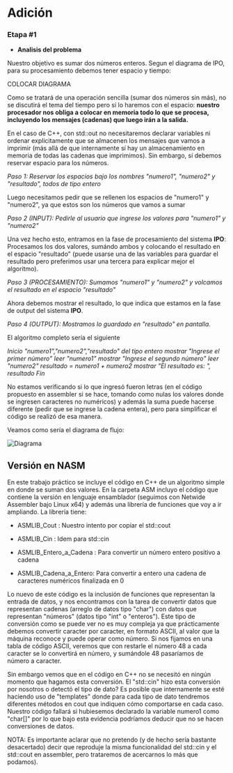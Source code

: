 # Adición

### Etapa \#1



*  **Analisis del problema**

Nuestro objetivo es sumar dos números enteros. Segun el diagrama de IPO, para su procesamiento debemos tener
espacio y tiempo: 

COLOCAR DIAGRAMA

Como se tratará de una operación sencilla (sumar dos números sin más), no se discutirá el tema del tiempo pero sí lo
haremos con el espacio: **nuestro procesador nos obliga a colocar en memoria todo lo que se procesa, incluyendo
los mensajes (cadenas) que luego irán a la salida.**

En el caso de C++, con std::out no necesitaremos declarar variables ni ordenar explicitamente que se almacenen los mensajes que vamos a imprimir (más allá de que internamente sí hay un almacenamiento en memoria de todas las cadenas que imprimimos). Sin embargo, sí debemos reservar espacio para los números. 

*Paso 1: Reservar los espacios bajo los nombres "numero1", "numero2" y "resultado", todos de tipo entero*

Luego necesitamos pedir que se rellenen los espacios de "numero1" y "numero2", ya que estos son los números que
vamos a sumar

*Paso 2 (INPUT): Pedirle al usuario que ingrese los valores para "numero1" y "numero2"*

Una vez hecho esto, entramos en la fase de procesamiento del sistema **IPO**: Procesamos los dos valores, sumándo ambos
y colocando el resultado en el espacio "resultado" (puede usarse una de las variables para guardar el resultado pero
preferimos usar una tercera para explicar mejor el algoritmo).

*Paso 3 (PROCESAMIENTO):  Sumamos "numero1" y "numero2" y volcamos el resultado en el espacio "resultado"*

Ahora debemos mostrar el resultado, lo que indica que estamos en la fase de output del sistema **IPO**.

*Paso 4 (OUTPUT):  Mostramos lo guardado en "resultado" en pantalla.*


El algoritmo completo sería el siguiente

*Inicio
   "numero1","numero2","resultado" del tipo entero 
    mostrar "Ingrese el primer número"
    leer "numero1"
    mostrar "Ingrese el segundo número"
    leer "numero2"
    resultado = numero1 + numero2
    mostrar "El resultado es: ", resultado
Fin*


No estamos verificando si lo que ingresó fueron letras (en el código propuesto en assembler si se hace, tomando
como nulas los valores donde se ingresen caracteres no numéricos) y además la suma puede hacerse diferente (pedir que se ingrese la cadena entera), pero para simplificar el código se realizó de esa manera.

Veamos como sería el diagrama de flujo:


![Diagrama](https://github.com/Ferig83/AED/blob/master/DD-Adici%C3%B3n/diagrama.png)


## Versión en NASM

En este trabajo práctico se incluye el código en C++ de un algoritmo simple en donde se suman 
dos valores. En la carpeta ASM incluyo el código que contiene la versión en lenguaje ensamblador
(seguimos con Netwide Assembler bajo Linux x64) y además una librería de funciones que
voy a ir ampliando. La librería tiene:


* ASMLIB_Cout  : Nuestro intento por copiar el std::cout

* ASMLIB_Cin   : Idem para std::cin

* ASMLIB_Entero_a_Cadena : Para convertir un número entero positivo a cadena

* ASMLIB_Cadena_a_Entero: Para convertir a entero una cadena de caracteres numéricos finalizada en 0


Lo nuevo de este código es la inclusión de funciones que representan la entrada de datos, y nos encontramos
con la tarea de convertir datos que representan cadenas (arreglo de datos tipo "char") con datos que 
representan "números" (datos tipo "int" o "enteros"). Este tipo de conversión como se puede ver no es muy 
compleja ya que prácticamente debemos convertir caracter por caracter, en formato ASCII, al valor que la
máquina reconoce y puede operar como número. Si nos fijamos en una tabla de código ASCII, veremos que
con restarle el número 48 a cada caracter se lo convertirá en número, y sumándole 48 pasaríamos de 
número a caracter.

Sin embargo vemos que en el código en C++ no se necesitó en ningún momento que hagamos esta conversión. El 
"std::cin" hizo esta conversión por nosotros o detectó el tipo de dato?  Es posible que internamente se esté
haciendo uso de "templates" donde para cada tipo de dato tendremos diferentes métodos en cout que indiquen
cómo comportarse en cada caso. Nuestro código fallará si hubiesemos declarado la variable numero1 como "char\[\]" 
por lo que bajo esta evidencia podríamos deducir que no se hacen conversiones de datos.


NOTA: Es importante aclarar que no pretendo (y de hecho sería bastante desacertado) decir que reproduje la misma 
funcionalidad del std::cin y el std::cout  en assembler, pero trataremos de acercarnos lo más que podamos).





